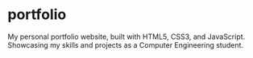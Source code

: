 # portfolio
My personal portfolio website, built with HTML5, CSS3, and JavaScript. Showcasing my skills and projects as a Computer Engineering student.
